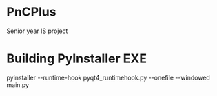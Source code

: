 # PnCPlus
Senior year IS project

# Building PyInstaller EXE 
pyinstaller --runtime-hook pyqt4_runtimehook.py --onefile --windowed main.py 

